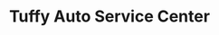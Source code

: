 ---
title: "Tuffy Auto Service Center"
url: /west-des-moines/tuffy-auto-service-center/
shop: car repair
---